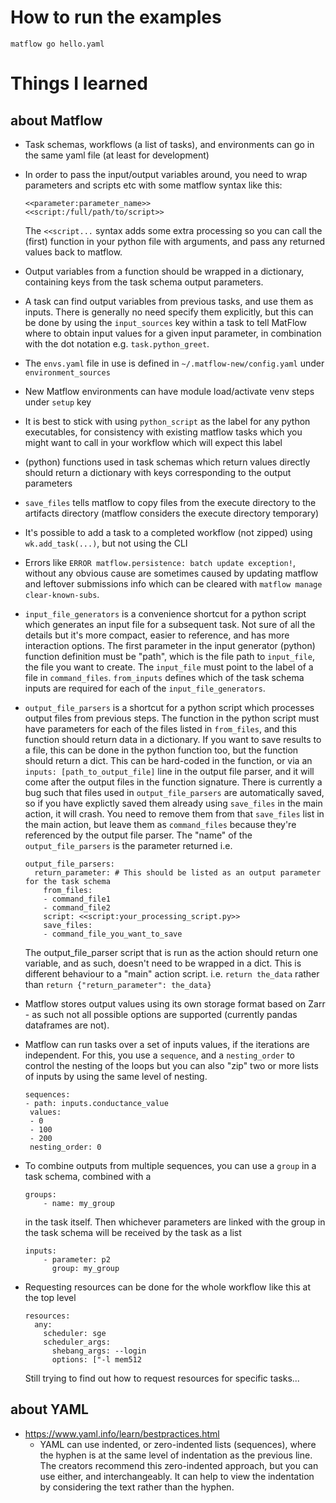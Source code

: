 # How to run the examples

```
matflow go hello.yaml
```

# Things I learned

## about Matflow

- Task schemas, workflows (a list of tasks), and environments can go in the same yaml file
  (at least for development)

- In order to pass the input/output variables around, you need to wrap
  parameters and scripts etc with some matflow syntax like this:

  ```
  <<parameter:parameter_name>>
  <<script:/full/path/to/script>>
  ```

  The `<<script...` syntax adds some extra processing so you can call the (first)
  function in your python file with arguments, and pass any returned values back to matflow.

- Output variables from a function should be wrapped in a dictionary,
  containing keys from the task schema output parameters.

- A task can find output variables from previous tasks, and use them
  as inputs. There is generally no need specify them explicitly,
  but this can be done by using the `input_sources` key within a task
  to tell MatFlow where to obtain input values for a given input parameter,
  in combination with the dot notation e.g. `task.python_greet`.

- The `envs.yaml` file in use is defined in `~/.matflow-new/config.yaml` under `environment_sources`

- New Matflow environments can have module load/activate venv steps under `setup` key

- It is best to stick with using `python_script` as the label for any python executables,
  for consistency with existing matflow tasks which you might want to call in your workflow which will expect this label

- (python) functions used in task schemas which return values directly
  should return a dictionary with keys corresponding to the output parameters

- `save_files` tells matflow to copy files from the execute directory to the artifacts directory
  (matflow considers the execute directory temporary)

- It's possible to add a task to a completed workflow (not zipped) using `wk.add_task(...)`,
  but not using the CLI

- Errors like `ERROR matflow.persistence: batch update exception!`,
  without any obvious cause are sometimes caused by updating matflow and leftover submissions
  info which can be cleared with `matflow manage clear-known-subs`.

- `input_file_generators` is a convenience shortcut for a python script which generates an input file
  for a subsequent task. Not sure of all the  details but it's more compact, easier to reference,
  and has more interaction options.
  The first parameter in the input generator (python) function definition must be "path",
  which is the file path to `input_file`, the file you want to create.
  The `input_file` must point to the label of a file in `command_files`.
  `from_inputs` defines which of the task schema inputs are required for each of the `input_file_generators`.

- `output_file_parsers` is a shortcut for a python script which processes output files
  from previous steps.
  The function in the python script must have parameters for each of the files listed
  in `from_files`, and this function should return data in a dictionary.
  If you want to save results to a file, this can be done in the python function too,
  but the function should return a dict. This can be hard-coded in the function,
  or via an `inputs: [path_to_output_file]` line in the output file parser,
  and it will come after the output files in the function signature.
  There is currently a bug such that files used in `output_file_parsers` are
  automatically saved, so if you have explictly saved them already using `save_files` in
  the main action, it will crash. You need to remove them from that `save_files` list in
  the main action, but leave them as `command_files` because they're referenced by the
  output file parser.
  The "name" of the `output_file_parsers` is the parameter returned i.e.
  ```
  output_file_parsers:
    return_parameter: # This should be listed as an output parameter for the task schema
      from_files:
      - command_file1
      - command_file2
      script: <<script:your_processing_script.py>>
      save_files:
      - command_file_you_want_to_save
  ```
  The output_file_parser script that is run as the action should return one variable,
  and as such, doesn't need to be wrapped in a dict. This is different behaviour to
  a "main" action script.
  i.e. `return the_data` rather than `return {"return_parameter": the_data}`

- Matflow stores output values using its own storage format based on Zarr - as such
  not all possible options are supported (currently pandas dataframes are not).

- Matflow can run tasks over a set of inputs values, if the iterations are independent.
  For this, you use a `sequence`, and a `nesting_order` to control the nesting of the loops
  but you can also "zip" two or more lists of inputs by using the same level of nesting.

  ```
  sequences:
  - path: inputs.conductance_value
   values:
   - 0
   - 100
   - 200
   nesting_order: 0
  ```

- To combine outputs from multiple sequences, you can use a `group` in a task schema, combined with a

  ```
  groups:
      - name: my_group
  ```

  in the task itself.
  Then whichever parameters are linked with the group in the task schema will be received by
  the task as a list

  ```
  inputs:
      - parameter: p2
        group: my_group
  ```

- Requesting resources can be done for the whole workflow like this at the top level
  ```
  resources:
    any:
      scheduler: sge
      scheduler_args:
        shebang_args: --login
        options: ["-l mem512
  ```
  Still trying to find out how to request resources for specific tasks...


## about YAML

- https://www.yaml.info/learn/bestpractices.html
  - YAML can use indented, or zero-indented lists (sequences), where the hyphen is
    at the same level of indentation as the previous line.
    The creators recommend this zero-indented approach, but you can use either, and interchangeably.
    It can help to view the indentation by considering the text rather than
    the hyphen.
